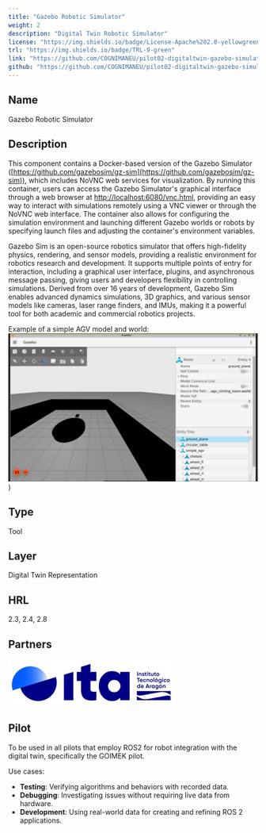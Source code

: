 ```yaml
---
title: "Gazebo Robotic Simulator"
weight: 2
description: "Digital Twin Robotic Simulator"
license: "https://img.shields.io/badge/License-Apache%202.0-yellowgreen"
trl: "https://img.shields.io/badge/TRL-9-green"
link: "https://github.com/COGNIMANEU/pilot02-digitaltwin-gazebo-simulator"
github: "https://github.com/COGNIMANEU/pilot02-digitaltwin-gazebo-simulator"
---
```


## Name
Gazebo Robotic Simulator

## Description
This component contains a Docker-based version of the Gazebo Simulator ([https://github.com/gazebosim/gz-sim](https://github.com/gazebosim/gz-sim)), which includes NoVNC web services for visualization. By running this container, users can access the Gazebo Simulator's graphical interface through a web browser at [http://localhost:6080/vnc.html](http://localhost:6080/vnc.html), providing an easy way to interact with simulations remotely using a VNC viewer or through the NoVNC web interface. The container also allows for configuring the simulation environment and launching different Gazebo worlds or robots by specifying launch files and adjusting the container's environment variables.

Gazebo Sim is an open-source robotics simulator that offers high-fidelity physics, rendering, and sensor models, providing a realistic environment for robotics research and development. It supports multiple points of entry for interaction, including a graphical user interface, plugins, and asynchronous message passing, giving users and developers flexibility in controlling simulations. Derived from over 16 years of development, Gazebo Sim enables advanced dynamics simulations, 3D graphics, and various sensor models like cameras, laser range finders, and IMUs, making it a powerful tool for both academic and commercial robotics projects.

Example of a simple AGV model and world:
![Gazebo Demo](/images/ita/pilot02-digitaltwin-gazebo-simulator.png))

## Type
Tool

## Layer
Digital Twin Representation

## HRL
2.3, 2.4, 2.8

## Partners
![ITA Logo](/images/ita/italogo.jpg)

## Pilot
To be used in all pilots that employ ROS2 for robot integration with the digital twin, specifically the GOIMEK pilot. 

Use cases:
- **Testing**: Verifying algorithms and behaviors with recorded data.
- **Debugging**: Investigating issues without requiring live data from hardware.
- **Development**: Using real-world data for creating and refining ROS 2 applications.
